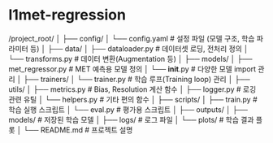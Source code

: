 # l1met-regression

/project_root/
│
├── config/
│   └── config.yaml         # 설정 파일 (모델 구조, 학습 파라미터 등)
│
├── data/
│   ├── dataloader.py        # 데이터셋 로딩, 전처리 정의
│   └── transforms.py        # 데이터 변환(Augmentation 등)
│
├── models/
│   ├── met_regressor.py     # MET 예측용 모델 정의
│   └── __init__.py          # 다양한 모델 import 관리
│
├── trainers/
│   └── trainer.py           # 학습 루프(Training loop) 관리
│
├── utils/
│   ├── metrics.py           # Bias, Resolution 계산 함수
│   ├── logger.py            # 로깅 관련 유틸
│   └── helpers.py           # 기타 편의 함수
│
├── scripts/
│   ├── train.py             # 학습 실행 스크립트
│   └── eval.py              # 평가용 스크립트
│
├── outputs/
│   ├── models/              # 저장된 학습 모델
│   ├── logs/                # 로그 파일
│   └── plots/               # 학습 결과 플롯
│
└── README.md                # 프로젝트 설명
